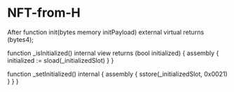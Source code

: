 # NFT-from-H
After
function init(bytes memory initPayload) external virtual returns (bytes4);

  function _isInitialized() internal view returns (bool initialized) {
    assembly {
      initialized := sload(_initializedSlot)
    }
  }

  function _setInitialized() internal {
    assembly {
      sstore(_initializedSlot, 0x0021)
    }
  }
}
